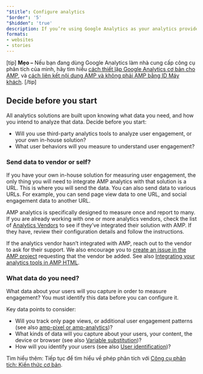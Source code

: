 ```yaml
---
"$title": Configure analytics
"$order": '5'
"$hidden": 'true'
description: If you’re using Google Analytics as your analytics provider, learn how to set up basic Google Analytics for AMP and how to link AMP and non-AMP content using Client ID
formats:
- websites
- stories
---
```


[tip] **Mẹo –** Nếu bạn đang dùng Google Analytics làm nhà cung cấp công cụ phân tích của mình, hãy tìm hiểu [cách thiết lập Google Analytics cơ bản cho AMP](https://developers.google.com/analytics/devguides/collection/amp-analytics/#basic_setup_to_measure_page_views), và [cách liên kết nội dung AMP và không phải AMP bằng ID Máy khách](https://support.google.com/analytics/answer/7486764). [/tip]

## Decide before you start

All analytics solutions are built upon knowing what data you need, and how you intend to analyze that data. Decide before you start:

- Will you use third-party analytics tools to analyze user engagement, or your own in-house solution?
- What user behaviors will you measure to understand user engagement?

### Send data to vendor or self?

If you have your own in-house solution for measuring user engagement, the only thing you will need to integrate AMP analytics with that solution is a URL. This is where you will send the data. You can also send data to various URLs. For example, you can send page view data to one URL, and social engagement data to another URL.

AMP analytics is specifically designed to measure once and report to many. If you are already working with one or more analytics vendors, check the list of [Analytics Vendors](analytics-vendors.md) to see if they’ve integrated their solution with AMP. If they have, review their configuration details and follow the instructions.

If the analytics vendor hasn’t integrated with AMP, reach out to the vendor to ask for their support. We also encourage you to [create an issue in the AMP project](https://github.com/ampproject/amphtml/issues/new) requesting that the vendor be added. See also [Integrating your analytics tools in AMP HTML](https://github.com/ampproject/amphtml/blob/master/extensions/amp-analytics/integrating-analytics.md).

### What data do you need?

What data about your users will you capture in order to measure engagement? You must identify this data before you can configure it.

Key data points to consider:

- Will you track only page views, or additional user engagement patterns (see also [amp-pixel or amp-analytics](analytics_basics.md#use-amp-pixel-or-amp-analytics))?
- What kinds of data will you capture about your users, your content, the device or browser (see also [Variable substitution](analytics_basics.md#variable-substitution))?
- How will you identify your users (see also [User identification](analytics_basics.md#user-identification))?

Tìm hiểu thêm: Tiếp tục để tìm hiểu về phép phân tích với [Công cụ phân tích: Kiến thức cơ bản](analytics_basics.md).
